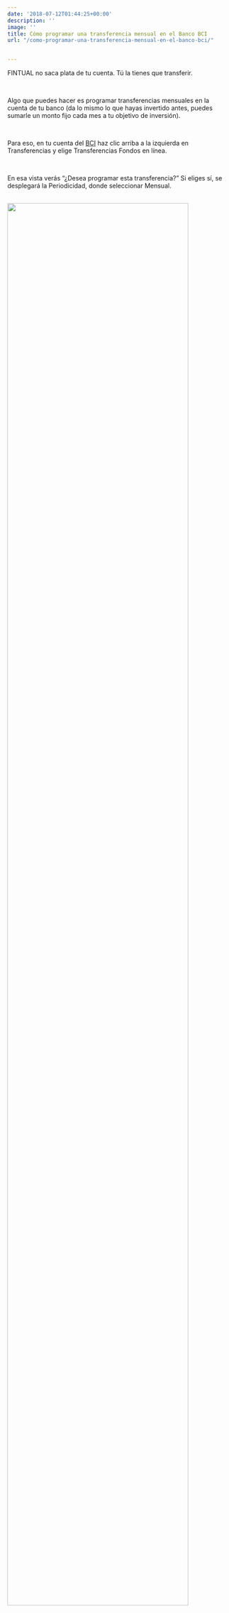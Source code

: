 ```yaml
---
date: '2018-07-12T01:44:25+00:00'
description: ''
image: ''
title: Cómo programar una transferencia mensual en el Banco BCI
url: "/como-programar-una-transferencia-mensual-en-el-banco-bci/"


---
```

FINTUAL no saca plata de tu cuenta. Tú la tienes que transferir.

<br>

Algo que puedes hacer es programar transferencias mensuales en la cuenta de tu banco (da lo mismo lo que hayas invertido antes, puedes sumarle un monto fijo cada mes a tu objetivo de inversión).

<br>

Para eso, en tu cuenta del [BCI](https://www.bci.cl) haz clic arriba a la izquierda en Transferencias y elige Transferencias Fondos en línea.

<br>

En esa vista verás “¿Desea programar esta transferencia?” Si eliges sí, se desplegará la Periodicidad, donde seleccionar Mensual.

<br>

<img src="/uploads/1_msSD4B_mM-tMlUT2vfPjiQ.png" style="width:90%;height: auto;"/>

<br>

Y listo.

<br>

IMPORTANTE:

1 Si tienes un objetivo identificamos la cuenta de origen sin que tengas que avisarnos.

2 Si creas **más de un objetivo** de inversión, te llegará un mail nuestro preguntándote en cual quieres meter la plata.